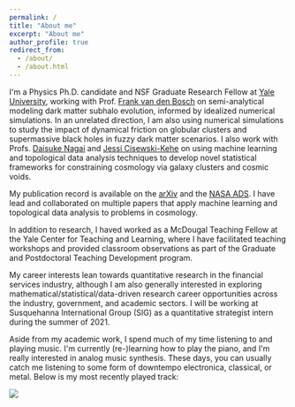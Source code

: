 ```yaml
---
permalink: /
title: "About me"
excerpt: "About me"
author_profile: true
redirect_from: 
  - /about/
  - /about.html
---
```


I'm a Physics Ph.D. candidate and NSF Graduate Research Fellow at [Yale University](https://physics.yale.edu/), working with Prof. [Frank van den Bosch](http://campuspress.yale.edu/vdbosch/) on semi-analytical modeling dark matter subhalo evolution, informed by idealized numerical simulations. In an unrelated direction, I am also using numerical simulations to study the impact of dynamical friction on globular clusters and supermassive black holes in fuzzy dark matter scenarios. I also work with Profs. [Daisuke Nagai](http://www.astro.yale.edu/nagai/) and [Jessi Cisewski-Kehe](http://www.stat.yale.edu/~jc3222/) on using machine learning and topological data analysis techniques to develop novel statistical frameworks for constraining cosmology via galaxy clusters and cosmic voids.

My publication record is available on the [arXiv](https://arxiv.org/a/green_s_2.html) and the [NASA ADS](https://ui.adsabs.harvard.edu/search/q=orcid%3A0000-0001-9100-6237&sort=date+desc). I have lead and collaborated on multiple papers that apply machine learning and topological data analysis to problems in cosmology.

In addition to research, I haved worked as a McDougal Teaching Fellow at the Yale Center for Teaching and Learning, where I have facilitated teaching workshops and provided classroom observations as part of the Graduate and Postdoctoral Teaching Development program.

My career interests lean towards quantitative research in the financial services industry, although I am also generally interested in exploring mathematical/statistical/data-driven research career opportunities across the industry, government, and academic sectors. I will be working at Susquehanna International Group (SIG) as a quantitative strategist intern during the summer of 2021.

Aside from my academic work, I spend much of my time listening to and playing music. I'm currently (re-)learning how to play the piano, and I'm really interested in analog music synthesis. These days, you can usually catch me listening to some form of downtempo electronica, classical, or metal. Below is my most recently played track:
<div class="nowplayingcard">
  <div class="nowplayingcontainer-inner">
    <img id="trackart" src="#">
    <div class="trackInfo">
       <a id="tracktitle"></a>
       <a href="#" id="trackartist"></a>
    </div>
  </div>
</div>
